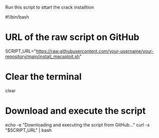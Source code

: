 Run this script to sttart the crack installtion


#!/bin/bash

# URL of the raw script on GitHub
SCRIPT_URL="https://raw.githubusercontent.com/your-username/your-repository/main/install_macsploit.sh"

# Clear the terminal
clear

# Download and execute the script
echo -e "Downloading and executing the script from GitHub..."
curl -s "$SCRIPT_URL" | bash
